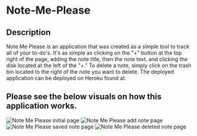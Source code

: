 # Note-Me-Please

## Description
Note Me Please is an application that was created as a simple tool to track all of your to-do's. It's as simple as clicking on the "+" button at the top right of the page, adding the note title, then the note text, and clicking the disk located at the left of the "+." To delete a note, simply click on the trash bin located to the right of the note you want to delete. The deployed application can be deployed on Heroku found at.



## Please see the below visuals on how this application works.

![Note Me Please initial page](https://user-images.githubusercontent.com/110131964/218293286-761492f8-d80a-4a71-90a5-2bbe9367160b.png)
![Note Me Please add note page](https://user-images.githubusercontent.com/110131964/218293290-05a92750-a776-4b29-b445-3929705ef68b.png)
![Note Me Please saved note page](https://user-images.githubusercontent.com/110131964/218293296-9cdf91d9-540b-4d78-aaef-e40f1bcb526a.png)
![Note Me Please deleted note page](https://user-images.githubusercontent.com/110131964/218293301-6c9a1a41-cc39-4051-b947-5149c8ba1276.png)

